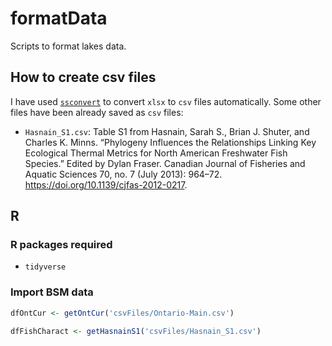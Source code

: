 # formatData

Scripts to format lakes data.

## How to create csv files

I have used [`ssconvert`](https://linux.die.net/man/1/ssconvert) to convert
`xlsx` to `csv` files automatically. Some other files have been already saved
as `csv` files:

- `Hasnain_S1.csv`: Table S1 from Hasnain, Sarah S., Brian J. Shuter, and Charles K. Minns. “Phylogeny Influences the Relationships Linking Key Ecological Thermal Metrics for North American Freshwater Fish Species.” Edited by Dylan Fraser. Canadian Journal of Fisheries and Aquatic Sciences 70, no. 7 (July 2013): 964–72. https://doi.org/10.1139/cjfas-2012-0217.



## R

### R packages required

- `tidyverse`

### Import BSM data

```R
dfOntCur <- getOntCur('csvFiles/Ontario-Main.csv')
```

```R
dfFishCharact <- getHasnainS1('csvFiles/Hasnain_S1.csv')
```
